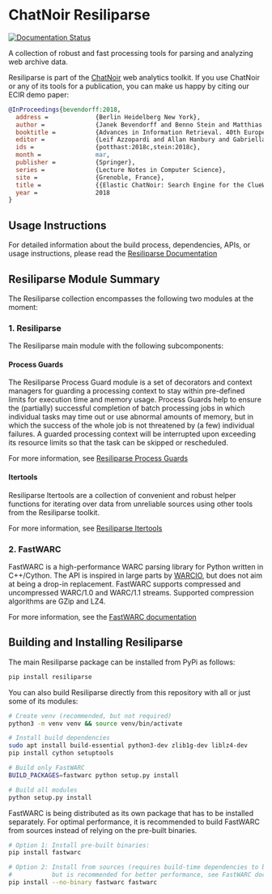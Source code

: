 # ChatNoir Resiliparse

[![Documentation Status](https://readthedocs.org/projects/chatnoir-resiliparse/badge/?version=latest)](https://chatnoir-resiliparse.readthedocs.io/en/latest/?badge=latest)

A collection of robust and fast processing tools for parsing and analyzing web archive data.

Resiliparse is part of the [ChatNoir](https://chatnoir.eu/) web analytics toolkit. If you use ChatNoir or any of its tools for a publication, you can make us happy by citing our ECIR demo paper:
```bibtex
@InProceedings{bevendorff:2018,
  address =             {Berlin Heidelberg New York},
  author =              {Janek Bevendorff and Benno Stein and Matthias Hagen and Martin Potthast},
  booktitle =           {Advances in Information Retrieval. 40th European Conference on IR Research (ECIR 2018)},
  editor =              {Leif Azzopardi and Allan Hanbury and Gabriella Pasi and Benjamin Piwowarski},
  ids =                 {potthast:2018c,stein:2018c},
  month =               mar,
  publisher =           {Springer},
  series =              {Lecture Notes in Computer Science},
  site =                {Grenoble, France},
  title =               {{Elastic ChatNoir: Search Engine for the ClueWeb and the Common Crawl}},
  year =                2018
}
```

## Usage Instructions
For detailed information about the build process, dependencies, APIs, or usage instructions, please read the [Resiliparse Documentation](https://chatnoir-resiliparse.readthedocs.io/en/latest/index.html)

## Resiliparse Module Summary
The Resiliparse collection encompasses the following two modules at the moment:

### 1. Resiliparse
The Resiliparse main module with the following subcomponents:

#### Process Guards
The Resiliparse Process Guard module is a set of decorators and context managers for guarding a processing context to stay within pre-defined limits for execution time and memory usage. Process Guards help to ensure the (partially) successful completion of batch processing jobs in which individual tasks may time out or use abnormal amounts of memory, but in which the success of the whole job is not threatened by (a few) individual failures. A guarded processing context will be interrupted upon exceeding its resource limits so that the task can be skipped or rescheduled.

For more information, see [Resiliparse Process Guards](docs/man/process-guard.rst)

#### Itertools
Resiliparse Itertools are a collection of convenient and robust helper functions for iterating over data from unreliable sources using other tools from the Resiliparse toolkit.

For more information, see [Resiliparse Itertools](docs/man/itertools.rst)

### 2. FastWARC
FastWARC is a high-performance WARC parsing library for Python written in C++/Cython. The API is inspired in large parts by [WARCIO](https://github.com/webrecorder/warcio), but does not aim at being a drop-in replacement.  FastWARC supports compressed and uncompressed WARC/1.0 and WARC/1.1 streams. Supported compression algorithms are GZip and LZ4.

For more information, see the [FastWARC documentation](docs/man/fastwarc.rst)

## Building and Installing Resiliparse
The main Resiliparse package can be installed from PyPi as follows:
```bash
pip install resiliparse
```

You can also build Resiliparse directly from this repository with all or just some of its modules:
```bash
# Create venv (recommended, but not required)
python3 -m venv venv && source venv/bin/activate

# Install build dependencies
sudo apt install build-essential python3-dev zlib1g-dev liblz4-dev
pip install cython setuptools

# Build only FastWARC
BUILD_PACKAGES=fastwarc python setup.py install

# Build all modules
python setup.py install
```

FastWARC is being distributed as its own package that has to be installed separately. For optimal performance, it is recommended to build FastWARC from sources instead of relying on the pre-built binaries.
```bash
# Option 1: Install pre-built binaries:
pip install fastwarc

# Option 2: Install from sources (requires build-time dependencies to be installed,
#           but is recommended for better performance, see FastWARC docs):
pip install --no-binary fastwarc fastwarc
```
